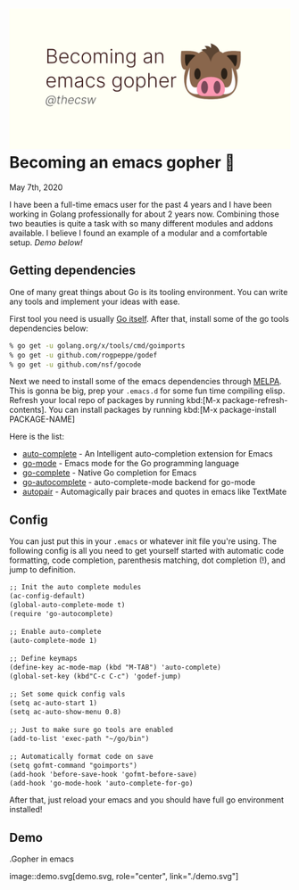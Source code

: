 ![preview](./preview.png)
Becoming an emacs gopher 🐗
==========================

May 7th, 2020

I have been a full-time emacs user for the past 4 years and I have been
working in Golang professionally for about 2 years now. Combining those
two beauties is quite a task with so many different modules and addons
available. I believe I found an example of a modular and a comfortable
setup. *Demo below!*

Getting dependencies
--------------------

One of many great things about Go is its tooling environment. You can
write any tools and implement your ideas with ease.

First tool you need is usually [Go itself](https://golang.org/). After
that, install some of the go tools dependencies below:

``` {.bash org-language="sh"}
% go get -u golang.org/x/tools/cmd/goimports
% go get -u github.com/rogpeppe/godef
% go get -u github.com/nsf/gocode
```

Next we need to install some of the emacs dependencies through
[MELPA](https://melpa.org). This is gonna be big, prep your `.emacs.d`
for some fun time compiling elisp. Refresh your local repo of packages
by running kbd:\[M-x package-refresh-contents\]. You can install
packages by running kbd:\[M-x package-install PACKAGE-NAME\]

Here is the list:

-   [auto-complete](https://github.com/auto-complete/auto-complete) - An
    Intelligent auto-completion extension for Emacs
-   [go-mode](https://github.com/dominikh/go-mode.el) - Emacs mode for
    the Go programming language
-   [go-complete](https://github.com/vibhavp/go-complete) - Native Go
    completion for Emacs
-   [go-autocomplete](https://melpa.org/#/go-autocomplete) -
    auto-complete-mode backend for go-mode
-   [autopair](https://github.com/capitaomorte/autopair) - Automagically
    pair braces and quotes in emacs like TextMate

Config
------

You can just put this in your `.emacs` or whatever init file you\'re
using. The following config is all you need to get yourself started with
automatic code formatting, code completion, parenthesis matching, dot
completion (!), and jump to definition.

``` {.commonlisp org-language="emacs-lisp"}
;; Init the auto complete modules
(ac-config-default)
(global-auto-complete-mode t)
(require 'go-autocomplete)

;; Enable auto-complete
(auto-complete-mode 1)

;; Define keymaps
(define-key ac-mode-map (kbd "M-TAB") 'auto-complete)
(global-set-key (kbd"C-c C-c") 'godef-jump)

;; Set some quick config vals
(setq ac-auto-start 1)
(setq ac-auto-show-menu 0.8)

;; Just to make sure go tools are enabled
(add-to-list 'exec-path "~/go/bin")

;; Automatically format code on save
(setq gofmt-command "goimports")
(add-hook 'before-save-hook 'gofmt-before-save)
(add-hook 'go-mode-hook 'auto-complete-for-go)
```

After that, just reload your emacs and you should have full go
environment installed!

Demo
----

.Gopher in emacs

image::demo.svg\[demo.svg, role=\"center\", link=\"./demo.svg\"\]
